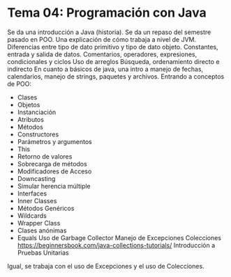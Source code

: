 # Tema 04: Programación con Java

Se da una introducción a Java (historia).
Se da un repaso del semestre pasado en POO.
Una explicación de cómo trabaja a nivel de JVM.
Diferencias entre tipo de dato primitivo y tipo de dato objeto.
Constantes, entrada y salida de datos.
Comentarios, operadores, expresiones, condicionales y ciclos
Uso de arreglos
Búsqueda, ordenamiento directo e indirecto
En cuanto a básicos de java, una intro a manejo de fechas, calendarios, manejo de strings, paquetes y archivos.
Entrando a conceptos de POO:
* Clases
* Objetos
* Instanciación
* Atributos
* Métodos
* Constructores
* Parámetros y argumentos
* This
* Retorno de valores
* Sobrecarga de métodos
* Modificadores de Acceso
* Downcasting
* Simular herencia múltiple
* Interfaces
* Inner Classes
* Métodos Genéricos
* Wildcards
* Wrapper Class
* Clases anónimas
* Equals 
Uso de Garbage Collector
Manejo de Excepciones
Colecciones https://beginnersbook.com/java-collections-tutorials/
Introducción a Pruebas Unitarias

Igual, se trabaja con el uso de Excepciones y el uso de Colecciones.
